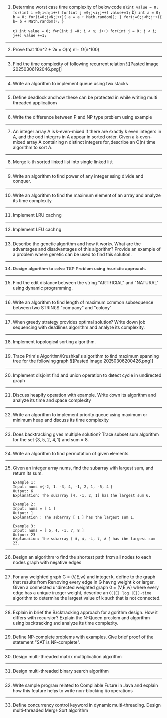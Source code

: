 
1. Determine worst case time complexity of below code
	a)```
	int value = 0;
	for(int i =0;i<n;i++)
		 for(int j =0;j<i;j++)
			 value+=1; ```
	b)```
	int a = 0; b = 0;
	for(i=0;j<N;i++){
		a = a + Math.random();
	}
	for(j=0;j<M;j++){
		b= b + Math.random();
	}```
	
	c)```
	int value = 0;
	for(int i =0; i < n; i++)
		for(int j = 0; j < i; j++)
			value +=1;```

<hr>

2. Prove that 
		 10n^2 + 2n = O(n)
		 n!= Ω(n^100)

<hr>

3. Find the time complexity of following recurrent relation
	 ![[Pasted image 20250306192046.png]]

<hr>
	 
4. Write an algorithm to implement queue using two stacks

<hr>

5. Define deadlock and how these can be protected in while writing multi threaded applications

<hr>

6. Write the difference between P and NP type problem using example

<hr>

7. An integer array A is k-even-mixed if there are exactly k even integers in A,
	and the odd integers in A appear in sorted order. Given a k-even-mixed array
	A containing n distinct integers for, describe an O(n) time algorithm to sort A.
	
<hr>

8. Merge k-th sorted linked list into single linked list

<hr>

9. Write an algorithm to find power of any integer using divide and conquer.

<hr>

10. Write an algorithm to find the maximum element of an array and analyze its time complexity

<hr>

11. Implement LRU caching

<hr>

12. Implement LFU caching

<hr>

13. Describe the genetic algorithm and how it works. What are the advantages and disadvantages of this algorithm? Provide an example of a problem where genetic can be used to find this solution.

<hr>

14. Design algorithm to solve TSP Problem using heuristic approach.

<hr>

15. Find the edit distance between the string "ARTIFICIAL" and "NATURAL" using dynamic programming.

<hr>

16. Write an algorithm to find length of maximum common subsequence between two STRINGS "company" and "colony"

<hr>

17. When greedy strategy provides optimal solution? Write down job sequencing with deadlines algorithm and analyze its complexity.

<hr>

18. Implement topological sorting  algorithm.

<hr>

19. Trace Prim's Algorithm/Krushkal's algorithm to find maximum spanning tree for the following graph
	![[Pasted image 20250306200426.png]]

<hr>

20. Implement disjoint find and union operation to detect cycle in undirected graph

<hr>

21. Discuss heapify operation with example. Write down its algorithm and analyze its time and space complexity

<hr>

22. Write an algorithm to implement priority queue using maximum or minimum heap and discuss its time complexity

<hr>

23. Does backtracking gives multiple solution? Trace subset sum algorithm for the set {3, 5, 2, 4, 1} and sum = 8.

<hr>

24. Write an algorithm to find permutation of given elements.

<hr>

25. Given an integer array nums, find the subarray with largest sum, and return its sum.
	
		Example 1:
		Input: nums ={-2, 1, -3, 4, -1, 2, 1, -5, 4 }
		Output: 6
		Explanation: The subarray [4, -1, 2, 1] has the largest sum 6.
		
		Example 2:
		Input: nums = [ 1 ]
		Output: 1
		Explanation : The subarray [ 1 ] has the largest sum 1.

		Example 3:
		Input: nums = [ 5, 4, -1, 7, 8 ]
		Output: 23
		Explanation: The subarray [ 5, 4, -1, 7, 8 ] has the largest sum 23.

<hr>

26. Design an algorithm to find the shortest path from all nodes to each nodes graph with negative edges

<hr>

27. For any weighted graph G = (V,E,w) and integer k, define to the graph that results from Removing every edge in G having weight k or larger.            Given a connected undirected weighted graph G = (V,E,w) where every edge has a unique integer weight, describe an `O(|E| log |E|)-time` algorithm to determine the largest value of k such that is not connected.

<hr>

28. Explain in brief the Backtracking approach for algorithm design. How it differs with recursion? Explain the N-Queen problem and algorithm using backtracking and analyze its time complexity.

<hr>

29. Define NP-complete problems with examples. Give brief proof of the statement "SAT is NP-complete".

<hr>

30. Design multi-threaded matrix multiplication algorithm

<hr>

31. Design multi-threaded binary search algorithm

<hr>

32. Write sample program related to Compliable Future in Java and explain how this feature helps to write non-blocking i/o operations

<hr>

33. Define concurrency control keyword in dynamic multi-threading. Design multi-threaded Merge Sort algorithm